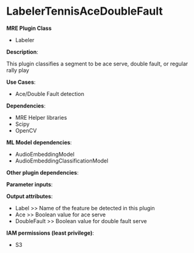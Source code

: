# LabelerTennisAceDoubleFault #

**MRE Plugin Class**
- Labeler  

**Description**:

This plugin classifies a segment to be ace serve, double fault, or regular rally play 

**Use Cases**:
- Ace/Double Fault detection  

**Dependencies**:
- MRE Helper libraries  
- Scipy  
- OpenCV  

**ML Model dependencies**:
- AudioEmbeddingModel  
- AudioEmbeddingClassificationModel  

**Other plugin dependencies**:

**Parameter inputs**:


**Output attributes**:
- Label >> Name of the feature be detected in this plugin  
- Ace >>  Boolean value for ace serve  
- DoubleFault >>  Boolean value for double fault serve  

**IAM permissions (least privilege)**:
- S3
